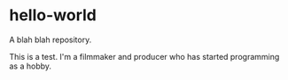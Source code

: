 # hello-world
A blah blah repository.

This is a test. I'm a filmmaker and producer who has started programming as a hobby.
